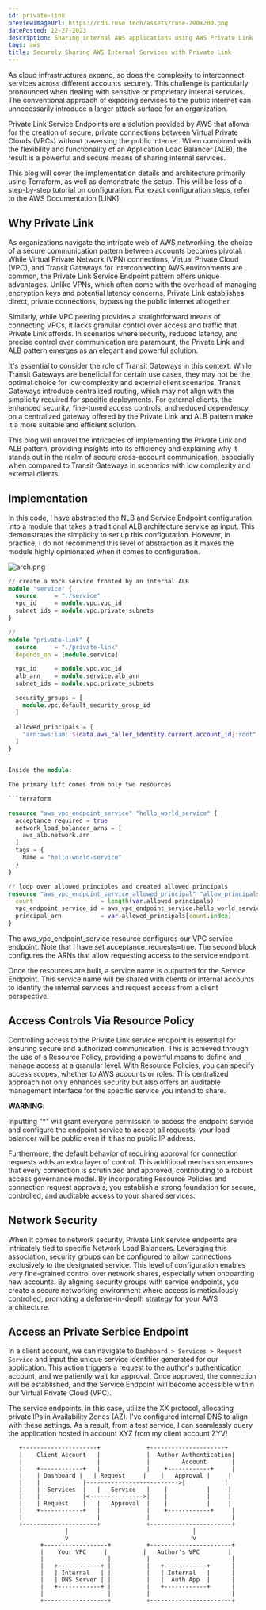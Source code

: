 ```yaml
---
id: private-link
previewImageUrl: https://cdn.ruse.tech/assets/ruse-200x200.png
datePosted: 12-27-2023
description: Sharing internal AWS applications using AWS Private Link
tags: aws
title: Securely Sharing AWS Internal Services with Private Link
---
```


As cloud infrastructures expand, so does the complexity to interconnect services across different accounts securely. This challenge is particularly pronounced when dealing with sensitive or proprietary internal services. The conventional approach of exposing services to the public internet can unnecessarily introduce a larger attack surface for an organization.

Private Link Service Endpoints are a solution provided by AWS that allows for the creation of secure, private connections between Virtual Private Clouds (VPCs) without traversing the public internet. When combined with the flexibility and functionality of an Application Load Balancer (ALB), the result is a powerful and secure means of sharing internal services.

This blog will cover the implementation details and architecture primarily using Terraform, as well as demonstrate the setup. This will be less of a step-by-step tutorial on configuration. For exact configuration steps, refer to the AWS Documentation [LINK].

## Why Private Link

As organizations navigate the intricate web of AWS networking, the choice of a secure communication pattern between accounts becomes pivotal. While Virtual Private Network (VPN) connections, Virtual Private Cloud (VPC), and Transit Gateways for interconnecting AWS environments are common, the Private Link Service Endpoint pattern offers unique advantages. Unlike VPNs, which often come with the overhead of managing encryption keys and potential latency concerns, Private Link establishes direct, private connections, bypassing the public internet altogether.

Similarly, while VPC peering provides a straightforward means of connecting VPCs, it lacks granular control over access and traffic that Private Link affords. In scenarios where security, reduced latency, and precise control over communication are paramount, the Private Link and ALB pattern emerges as an elegant and powerful solution.

It's essential to consider the role of Transit Gateways in this context. While Transit Gateways are beneficial for certain use cases, they may not be the optimal choice for low complexity and external client scenarios. Transit Gateways introduce centralized routing, which may not align with the simplicity required for specific deployments. For external clients, the enhanced security, fine-tuned access controls, and reduced dependency on a centralized gateway offered by the Private Link and ALB pattern make it a more suitable and efficient solution.

This blog will unravel the intricacies of implementing the Private Link and ALB pattern, providing insights into its efficiency and explaining why it stands out in the realm of secure cross-account communication, especially when compared to Transit Gateways in scenarios with low complexity and external clients.

## Implementation

In this code, I have abstracted the NLB and Service Endpoint configuration into a module that takes a traditional ALB architecture service as input. This demonstrates the simplicity to set up this configuration. However, in practice, I do not recommend this level of abstraction as it makes the module highly opinionated when it comes to configuration.

![arch.png](https://cdn.ruse.tech/imgs/private-link/Private-Link.png)

````terraform
// create a mock service fronted by an internal ALB
module "service" {
  source     = "./service"
  vpc_id     = module.vpc.vpc_id
  subnet_ids = module.vpc.private_subnets
}

//
module "private-link" {
  source     = "./private-link"
  depends_on = [module.service]

  vpc_id     = module.vpc.vpc_id
  alb_arn    = module.service.alb_arn
  subnet_ids = module.vpc.private_subnets

  security_groups = [
    module.vpc.default_security_group_id
  ]

  allowed_principals = [
    "arn:aws:iam::${data.aws_caller_identity.current.account_id}:root"
  ]
}


Inside the module:

The primary lift comes from only two resources

```terraform

resource "aws_vpc_endpoint_service" "hello_world_service" {
  acceptance_required = true
  network_load_balancer_arns = [
    aws_alb.network.arn
  ]
  tags = {
    Name = "hello-world-service"
  }
}

// loop over allowed principles and created allowed principals
resource "aws_vpc_endpoint_service_allowed_principal" "allow_principals" {
  count                   = length(var.allowed_principals)
  vpc_endpoint_service_id = aws_vpc_endpoint_service.hello_world_service.id
  principal_arn           = var.allowed_principals[count.index]
}

````

The aws_vpc_endpoint_service resource configures our VPC service endpoint. Note that I have set acceptance_requests=true. The second block configures the ARNs that allow requesting access to the service endpoint.

Once the resources are built, a service name is outputted for the Service Endpoint. This service name will be shared with clients or internal accounts to identify the internal services and request access from a client perspective.

## Access Controls Via Resource Policy

Controlling access to the Private Link service endpoint is essential for ensuring secure and authorized communication. This is achieved through the use of a Resource Policy, providing a powerful means to define and manage access at a granular level. With Resource Policies, you can specify access scopes, whether to AWS accounts or roles. This centralized approach not only enhances security but also offers an auditable management interface for the specific service you intend to share.

**WARNING**:

Inputting "\*" will grant everyone permission to access the endpoint service and configure the endpoint service to accept all requests, your load balancer will be public even if it has no public IP address.

Furthermore, the default behavior of requiring approval for connection requests adds an extra layer of control. This additional mechanism ensures that every connection is scrutinized and approved, contributing to a robust access governance model. By incorporating Resource Policies and connection request approvals, you establish a strong foundation for secure, controlled, and auditable access to your shared services.

## Network Security

When it comes to network security, Private Link service endpoints are intricately tied to specific Network Load Balancers. Leveraging this association, security groups can be configured to allow connections exclusively to the designated service. This level of configuration enables very fine-grained control over network shares, especially when onboarding new accounts. By aligning security groups with service endpoints, you create a secure networking environment where access is meticulously controlled, promoting a defense-in-depth strategy for your AWS architecture.

## Access an Private Serbice Endpoint

In a client account, we can navigate to `Dashboard > Services > Request Service` and input the unique service identifier generated for our application. This action triggers a request to the author's authentication account, and we patiently wait for approval. Once approved, the connection will be established, and the Service Endpoint will become accessible within our Virtual Private Cloud (VPC).

The service endpoints, in this case, utilize the XX protocol, allocating private IPs in Availability Zones (AZ). I've configured internal DNS to align with these settings. As a result, from a test service, I can seamlessly query the application hosted in account XYZ from my client account ZYV!

```
   +---------------------+             +---------------------+
   |    Client Account   |             |  Author Authentication|
   |                     |             |         Account       |
   |    +------------+   |             |    +------------+     |
   |    | Dashboard |   | Request     |    |   Approval |     |
   |    |            |-------------------------->|           |
   |    |  Services  |   |   Service   |    |           |     |
   |    |            |<--------------->|    |           |     |
   |    | Request    |   |   Approval  |    |           |     |
   |    +------------+   |             |    +------------+     |
   |                     |             |                       |
   +---------------------+             +-----------------------+
                |                                   |
                v                                   v
         +------------------+          +-----------------------+
         |    Your VPC     |          |   Author's VPC        |
         |                  |          |                       |
         |   +------------+ |          |   +------------+      |
         |   | Internal   | |          |   | Internal   |      |
         |   | DNS Server | |          |   |  Auth App  |      |
         |   +------------+ |          |   +------------+      |
         |                  |          |                       |
         +------------------+          +-----------------------+

```
